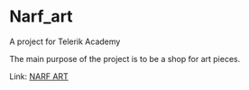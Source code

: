# Narf_art
A project for Telerik Academy

The main purpose of the project is to be a shop for art pieces.

Link: [NARF ART](http://nikolaylazarov.pythonanywhere.com)
